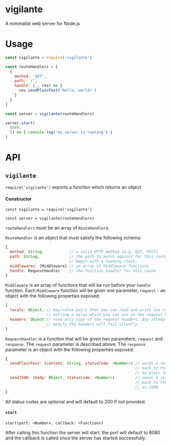 # vigilante
A minimalist web server for Node.js

# Usage
```javascript
const vigilante = require('vigilante')

const routeHandlers = [
  {
    method: 'GET',
    path: '/',
    handle: (_, res) => {
      res.sendPlainText('Hello, world!')
    }
  }
]

const server = vigilante(routeHandlers)

server.start(
  8080,
  () => { console.log('my server is running') }
)
```

# API
## `vigilante`
`require('vigilante')` exports a function which returns an object

#### Constructor
`const vigilante = require('vigilante')`

`const server = vigilante(routeHandlers)`

`routeHandlers` must be an array of `RouteHandler`s.

`RouteHandler` is an object that must satisfy the following schema:
```javascript
{
  method: String,           // a valid HTTP method (e.g. GET, POST)
  path: String,             // the path to match against for this route handler - must
                            // begin with a leading slash,
  middlewares: [Middleware] // an array of Middleware functions
  handle: RequestHandler    // the function handler for this route 
}
```

`Middleware` is an array of functions that will be run before your `handle`
function. Each `Middleware` function will be given one parameter, `request` - an
object with the following properties exposed:
```javascript
{
  locals: Object, // key/value pairs that you can read and write too (e.g. for
                  // setting a value which you can use in the request handler)
  headers: Object // read-only copy of the request headers. Any attempt to
                  // modify the headers will fail silently
}
```

`RequestHandler` is a function that will be given two parameters, `request` and
`response`. The `request` parameter is described above.
The `response` parameter is an object with the following properties exposed:
```javascript
{
  sendPlainText: (content: String, statusCode: <Number>) // sends a response
                                                         // back to the client
                                                         // as plain text
  sendJSON: (body: Object, statusCode: <Number>)         // sends a response
                                                         // back to the client
                                                         // as JSON
}
```
All status codes are optional and will default to 200 if not provided.

#### `start`
`start(port: <Number>, callback: <Function>)`

After calling this function the server will start, the port will default to 8080
and the callback is called once the server has started successfully.
